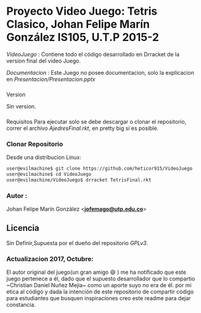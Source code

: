 # Proyecto Video Juego: Tetris Clasico, Johan Felipe Marín González IS105, U.T.P 2015-2

*VideoJuego*
 : Contiene todo el código desarrollado en Drracket de la version final del video Juego.

*Documentacion*
 : Este Juego no posee documentacion, solo la explicacion en *Presentacion/Presentacion.pptx*


###
Version

Sin version.

### 
Requisitos
Para ejecutar solo se debe descargar o clonar el repositorio, correr el archivo *AjedresFinal.rkt*, en pretty big si es posible.

### Clonar Repositorio
Desde una distribucion Linux:

```sh
user@evilmachine$ git clone https://github.com/heticor915/VideoJuego
user@evilmachine$ cd VideoJuego
user@evilmachine/VideoJuego$ drracket TetrisFinal.rkt
```

### Autor :
Johan Felipe Marín González <**jofemago@utp.edu.co**>

Licencia
----
Sin Definir,Supuesta por el dueño del repositorio *GPLv3*. 

### Actualizacion 2017, Octubre:
El autor original del juego(un gran amigo :smile: ) me ha notificado que este juego pertenece a él, 
dado que el supuesto desarrollador que lo compartio ~Christian Daniel Nuñez Mejia~ como un aporte 
suyo no era de él. por mi etica al código y dada la intención de este repositorio de compartir 
código para estudiantes que busquen inspiraciones creo este readme para dejar constancia. 


